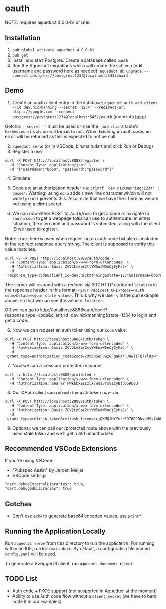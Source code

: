 # oauth

NOTE: requires aqueduct 4.0.0-b1 or later.

## Installation

1. `pub global activate aqueduct 4.0.0-b1`
2. `pub get`
3. Install and start Postgres. Create a database called `oauth`
4. Run the Aqueduct migrations which will create the schema (edit username and password here as needed): `aqueduct db upgrade --connect postgres://postgres:1234@localhost:5432/oauth`


## Demo

1. Create an oauth client entry in the database: `aqueduct auth add-client --id dev.nickmanning --secret '1234' --redirect-uri https://google.com --connect postgres://postgres:1234@localhost:5432/oauth` (more info [here](https://aqueduct.io/docs/auth/cli/))

Gotcha: `--secret ''` must be used or else the `_authclient` table's `hashedsecret` column will be set to null. When fetching an auth code, an error will be returned as this is expected to not be null.

2. `aqueduct serve` (or in VSCode, bin/main.dart and click Run or Debug)
3. Register a user

```
curl -X POST http://localhost:8888/register \
  -H 'Content-Type: application/json' \
  -d '{"username":"bob8", "password":"password"}'
```

4. Simulate   

4. Generate an authorization header via: `printf 'dev.nickmanning:1234' | base64`. Warning: using `echo` adds a new line character which will not work! `printf` prevents this. Also, note that we have the `:` here as we are not using a client secret.

5. We can now either POST to `/auth/code` to get a code or navigate to `/auth/code` to get a webpage folks can use to authenticate. In either
situation, the username and password is submitted, along with the client ID we used to register.

Note: `state` here is used when requesting an auth code but also is included in the redirect response query string. The client is supposed to verify this value matches.

```
curl -v -X POST http://localhost:8888/auth/code \
  -H 'Content-Type: application/x-www-form-urlencoded' \
  -H 'Authorization: Basic ZGV2Lm5pY2ttYW5uaW5nOjEyMzQ=' \
  -d 'response_type=code&client_id=dev.nickmanning&state=1234&username=bob7&password=password'
```

The server will respond with a redirect via 302 HTTP code and `location` in the repsonse header in this format: `<your redirect URI>?code=<auth code>&state=<your state value>`. This is why we use `-v` in the curl example above, so that we can see the value of `location`.

OR we can go to http://localhost:8888/auth/code?response_type=code&client_id=dev.nickmanning&state=1234
to login and get a code.

6. Now we can request an auth token using our `code` value:

```
curl -X POST http://localhost:8888/auth/token \
  -H 'Content-Type: application/x-www-form-urlencoded' \
  -H 'Authorization: Basic ZGV2Lm5pY2ttYW5uaW5nOjEyMzQ=' \
  -d 'grant_type=authorization_code&code=2Ux5NSWFuw28FgaHXnFUHwTiTQ7Yl0zw'
```

7. Now we can access our protected resource

```
curl -v http://localhost:8888/protected \
  -H 'Content-Type: application/x-www-form-urlencoded' \
  -H 'Authorization: Bearer PWkkbxEZzzlX7WdzVYwV1zyBtdbG9CoU'
```

8. Our OAuth client can refresh the auth token now via

```
curl -X POST http://localhost:8888/auth/token \
  -H 'Content-Type: application/x-www-form-urlencoded' \
  -H 'Authorization: Basic ZGV2Lm5pY2ttYW5uaW5nOjEyMzQ=' \
  -d 'grant_type=refresh_token&refresh_token=kcjQKMQfHYYnrsS9T6E9DkypMVt7mhCc'
```

9. Optional: we can call our /protected route above with the previously used stale
token and we'll get a 401 unauthorized.

## Recommended VSCode Extensions

If you're using VSCode:

* "Pubspec Assist" by Jeroen Meijer
* VSCode settings:

```
"dart.debugExternalLibraries": true,
"dart.debugSdkLibraries": true
```

## Gotchas

* Don't use `echo` to generate base64 encoded values, use `printf`

## Running the Application Locally

Run `aqueduct serve` from this directory to run the application. For running within an IDE, run `bin/main.dart`. By default, a configuration file named `config.yaml` will be used.

To generate a SwaggerUI client, run `aqueduct document client`.

## TODO List

- Auth code + PKCE support (not supported in Aqueduct at the moment)
- Ability to use Auth code flow without a `client_secret` (we have to hard code it in our examples)
